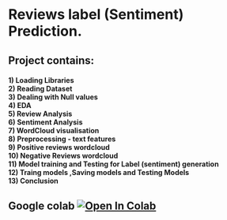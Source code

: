 <h1>Reviews label (Sentiment) Prediction.
<h2> Project contains:
<h4>
    1) Loading Libraries<br/>
    2) Reading Dataset<br/>
    3) Dealing with Null values<br/>
    4) EDA<br/>
    5) Review Analysis<br/>
    6) Sentiment Analysis<br/>
    7) WordCloud visualisation<br/>
    8) Preprocessing - text features<br/>
    9) Positive reviews wordcloud<br/>
    10) Negative Reviews wordcloud<br/>
    11) Model training and Testing for Label (sentiment) generation<br/>
    12) Traing models ,Saving models and Testing Models<br/>
    13) Conclusion <br/>
   
<h2> Google colab <a href="https://colab.research.google.com/drive/1B6Hovwz4wz3q-1jJTkmTy6CtEdY-wPBo#scrollTo=fZ-2d5vJpaxd" target="_parent\"><img src="https://colab.research.google.com/assets/colab-badge.svg" alt="Open In Colab"/></a>
